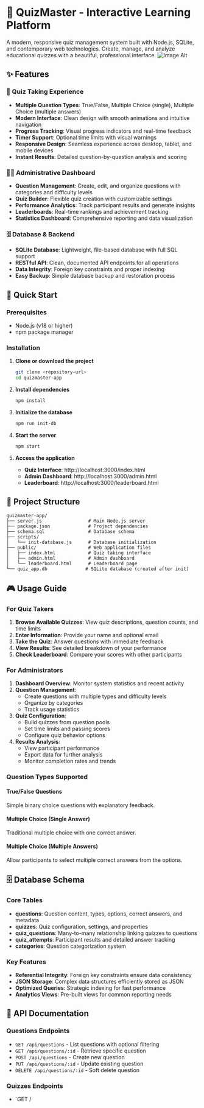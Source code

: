 # 🧠 QuizMaster - Interactive Learning Platform

A modern, responsive quiz management system built with Node.js, SQLite, and contemporary web technologies. Create, manage, and analyze educational quizzes with a beautiful, professional interface.
 ![Image Alt](https://github.com/stratum01/quizmaster/blob/fdd0e7bfa3398a6775784b482ad42ffe2238de09/screenshots/01-quiz_list_index.png|width=300)
## ✨ Features

### 🎯 Quiz Taking Experience
- **Multiple Question Types**: True/False, Multiple Choice (single), Multiple Choice (multiple answers)
- **Modern Interface**: Clean design with smooth animations and intuitive navigation
- **Progress Tracking**: Visual progress indicators and real-time feedback
- **Timer Support**: Optional time limits with visual warnings
- **Responsive Design**: Seamless experience across desktop, tablet, and mobile devices
- **Instant Results**: Detailed question-by-question analysis and scoring

### 👩‍💼 Administrative Dashboard
- **Question Management**: Create, edit, and organize questions with categories and difficulty levels
- **Quiz Builder**: Flexible quiz creation with customizable settings
- **Performance Analytics**: Track participant results and generate insights
- **Leaderboards**: Real-time rankings and achievement tracking
- **Statistics Dashboard**: Comprehensive reporting and data visualization

### 🗄️ Database & Backend
- **SQLite Database**: Lightweight, file-based database with full SQL support
- **RESTful API**: Clean, documented API endpoints for all operations
- **Data Integrity**: Foreign key constraints and proper indexing
- **Easy Backup**: Simple database backup and restoration process

## 🚀 Quick Start

### Prerequisites
- Node.js (v18 or higher)
- npm package manager

### Installation

1. **Clone or download the project**
   ```bash
   git clone <repository-url>
   cd quizmaster-app
   ```

2. **Install dependencies**
   ```bash
   npm install
   ```

3. **Initialize the database**
   ```bash
   npm run init-db
   ```

4. **Start the server**
   ```bash
   npm start
   ```

5. **Access the application**
   - **Quiz Interface**: http://localhost:3000/index.html
   - **Admin Dashboard**: http://localhost:3000/admin.html
   - **Leaderboard**: http://localhost:3000/leaderboard.html

## 📁 Project Structure

```
quizmaster-app/
├── server.js                 # Main Node.js server
├── package.json              # Project dependencies
├── schema.sql                # Database schema
├── scripts/
│   └── init-database.js      # Database initialization
├── public/                   # Web application files
│   ├── index.html            # Quiz taking interface
│   ├── admin.html            # Admin dashboard
│   └── leaderboard.html      # Leaderboard page
└── quiz_app.db              # SQLite database (created after init)
```

## 🎮 Usage Guide

### For Quiz Takers

1. **Browse Available Quizzes**: View quiz descriptions, question counts, and time limits
2. **Enter Information**: Provide your name and optional email
3. **Take the Quiz**: Answer questions with immediate feedback
4. **View Results**: See detailed breakdown of your performance
5. **Check Leaderboard**: Compare your scores with other participants

### For Administrators

1. **Dashboard Overview**: Monitor system statistics and recent activity
2. **Question Management**: 
   - Create questions with multiple types and difficulty levels
   - Organize by categories
   - Track usage statistics
3. **Quiz Configuration**:
   - Build quizzes from question pools
   - Set time limits and passing scores
   - Configure quiz behavior options
4. **Results Analysis**: 
   - View participant performance
   - Export data for further analysis
   - Monitor completion rates and trends

### Question Types Supported

#### True/False Questions
Simple binary choice questions with explanatory feedback.

#### Multiple Choice (Single Answer)
Traditional multiple choice with one correct answer.

#### Multiple Choice (Multiple Answers)
Allow participants to select multiple correct answers from the options.

## 🗄️ Database Schema

### Core Tables

- **questions**: Question content, types, options, correct answers, and metadata
- **quizzes**: Quiz configuration, settings, and properties
- **quiz_questions**: Many-to-many relationship linking quizzes to questions
- **quiz_attempts**: Participant results and detailed answer tracking
- **categories**: Question categorization system

### Key Features

- **Referential Integrity**: Foreign key constraints ensure data consistency
- **JSON Storage**: Complex data structures efficiently stored as JSON
- **Optimized Queries**: Strategic indexing for fast performance
- **Analytics Views**: Pre-built views for common reporting needs

## 🔧 API Documentation

### Questions Endpoints
- `GET /api/questions` - List questions with optional filtering
- `GET /api/questions/:id` - Retrieve specific question
- `POST /api/questions` - Create new question
- `PUT /api/questions/:id` - Update existing question
- `DELETE /api/questions/:id` - Soft delete question

### Quizzes Endpoints
- `GET /
